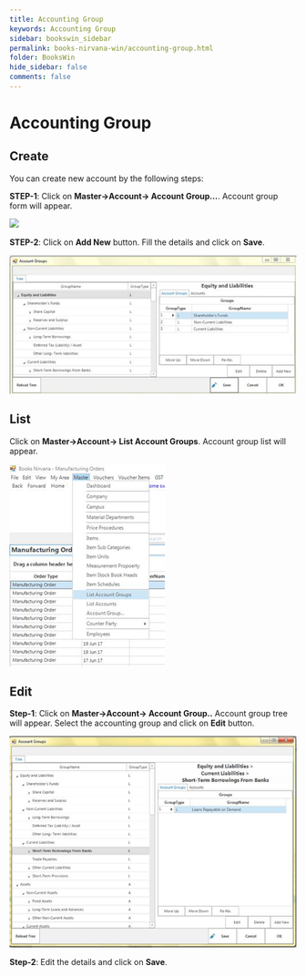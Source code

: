 ```yaml
---
title: Accounting Group
keywords: Accounting Group
sidebar: bookswin_sidebar
permalink: books-nirvana-win/accounting-group.html
folder: BooksWin
hide_sidebar: false
comments: false
---
```


# Accounting Group

## Create

You can create new account by the following steps:

**STEP-1**: Click on **Master->Account-> Account Group…**. Account group form will appear.

![](//images/accounting-group-create.png)

**STEP-2**: Click on **Add New** button. Fill the details and click on **Save**.

![](/images/accounting-group-create-addnew.jpg)


## List

Click on **Master->Account-> List Account Groups**. Account group list will appear.

![](/images/accounting-group-create-list.jpg)



## Edit

**Step-1**: Click on **Master->Account-> Account Group..** Account group tree will appear. Select the accounting group and click on **Edit** button.

![](/images/accounting-group-edit.jpg)

**Step-2**: Edit the details and click on **Save**.
